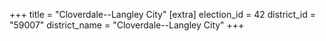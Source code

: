 +++
title = "Cloverdale--Langley City"
[extra]
election_id = 42
district_id = "59007"
district_name = "Cloverdale--Langley City"
+++
